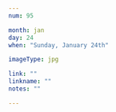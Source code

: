 ```yaml
---
num: 95

month: jan
day: 24
when: "Sunday, January 24th"

imageType: jpg

link: ""
linkname: ""
notes: ""

---
```


